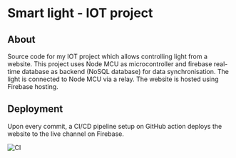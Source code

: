 # Smart light - IOT project
## About
Source code for my IOT project which allows controlling light from a website. This project uses Node MCU as microcontroller and firebase real-time database as backend (NoSQL database) for data synchronisation. The light is connected to Node MCU via a relay. The website is hosted using Firebase hosting.
## Deployment
Upon every commit, a CI/CD pipeline setup on GitHub action deploys the website to the live channel on Firebase.

![CI](https://github.com/sid-r-singh/fb-hosting/workflows/CI/badge.svg?branch=main)
